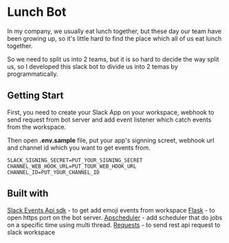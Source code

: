 # Lunch Bot
In my company, we usually eat lunch together, but these day our team have been growing up, so it's little hard to find the place which all of us eat lunch together.

So we need to split us into 2 teams, but it is so hard to decide the way split us, so I developed this slack bot to divide us into 2 temas by programmatically.

## Getting Start
First, you need to create your Slack App on your workspace, webhook to send request from bot server and add event listener which catch events from the workspace.

Then open **.env.sample** file, put your app's signning screet, webhook url and channel id which you want to get events from.
``` inside .env.sample
SLACK_SIGNING_SECRET=PUT_YOUR_SIGNING_SECRET
CHANNEL_WEB_HOOK_URL=PUT_TOUR_WEB_HOOK_URL
CHANNEL_ID=PUT_YOUR_CHANNEL_ID
```

## Built with
[Slack Events Api sdk](https://github.com/slackapi/python-slack-events-api) - to get add emoji events from workspace
[Flask](http://flask.pocoo.org/) - to open https port on the bot server.
[Apscheduler](https://apscheduler.readthedocs.io/en/latest/index.html) - add scheduler that do jobs on a specific time using multi thread.
[Requests](http://docs.python-requests.org/en/master/) - to send rest api request to slack workspace
